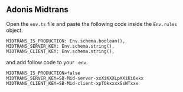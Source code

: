 ## Adonis Midtrans

Open the `env.ts` file and paste the following code inside the `Env.rules` object.

```
MIDTRANS_IS_PRODUCTION: Env.schema.boolean(),
MIDTRANS_SERVER_KEY: Env.schema.string(),
MIDTRANS_CLIENT_KEY: Env.schema.string(),
```

and add follow code to your `.env`.

```
MIDTRANS_IS_PRODUCTION=false
MIDTRANS_SERVER_KEY=SB-Mid-server-xxXiKXXLpXXiKi6xxx
MIDTRANS_CLIENT_KEY=SB-Mid-client-xpTOkxxxxSsWTxxx
```
